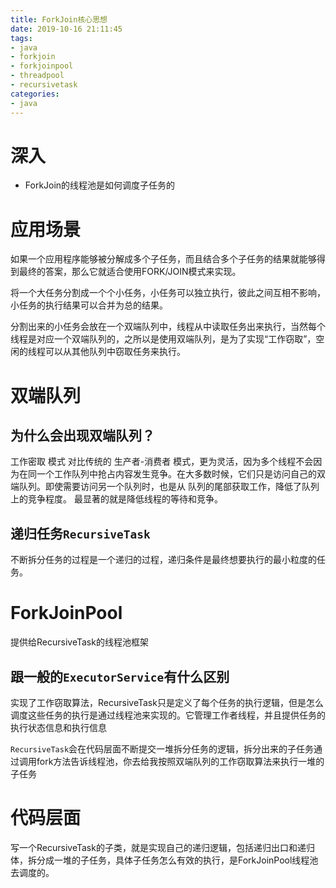 ```yaml
---
title: ForkJoin核心思想
date: 2019-10-16 21:11:45
tags:
- java
- forkjoin
- forkjoinpool
- threadpool
- recursivetask
categories:
- java
---
```


# 深入

- ForkJoin的线程池是如何调度子任务的

# 应用场景

如果一个应用程序能够被分解成多个子任务，而且结合多个子任务的结果就能够得到最终的答案，那么它就适合使用FORK/JOIN模式来实现。

将一个大任务分割成一个个小任务，小任务可以独立执行，彼此之间互相不影响，小任务的执行结果可以合并为总的结果。

分割出来的小任务会放在一个双端队列中，线程从中读取任务出来执行，当然每个线程是对应一个双端队列的，之所以是使用双端队列，是为了实现“工作窃取”，空闲的线程可以从其他队列中窃取任务来执行。

# 双端队列

## 为什么会出现双端队列？

工作密取 模式 对比传统的 生产者-消费者 模式，更为灵活，因为多个线程不会因为在同一个工作队列中抢占内容发生竞争。在大多数时候，它们只是访问自己的双端队列。即使需要访问另一个队列时，也是从 队列的尾部获取工作，降低了队列上的竞争程度。
最显著的就是降低线程的等待和竞争。

## 递归任务`RecursiveTask`

不断拆分任务的过程是一个递归的过程，递归条件是最终想要执行的最小粒度的任务。

# ForkJoinPool

提供给RecursiveTask的线程池框架

## 跟一般的`ExecutorService`有什么区别

实现了工作窃取算法，RecursiveTask只是定义了每个任务的执行逻辑，但是怎么调度这些任务的执行是通过线程池来实现的。它管理工作者线程，并且提供任务的执行状态信息和执行信息

`RecursiveTask`会在代码层面不断提交一堆拆分任务的逻辑，拆分出来的子任务通过调用fork方法告诉线程池，你去给我按照双端队列的工作窃取算法来执行一堆的子任务

# 代码层面

写一个RecursiveTask的子类，就是实现自己的递归逻辑，包括递归出口和递归体，拆分成一堆的子任务，具体子任务怎么有效的执行，是ForkJoinPool线程池去调度的。

